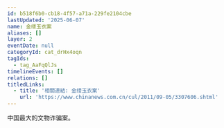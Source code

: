 ```yaml
---
id: b518f6b0-cb18-4f57-a71a-229fe2104cbe
lastUpdated: '2025-06-07'
name: 金缕玉衣案
aliases: []
layer: 2
eventDate: null
categoryId: cat_drHx4oqn
tagIds:
  - tag_AaFqQlJs
timelineEvents: []
relations: []
titledLinks:
  - title: '相關連結: 金缕玉衣案'
    url: 'https://www.chinanews.com.cn/cul/2011/09-05/3307606.shtml'
---
```

中国最大的文物诈骗案。
